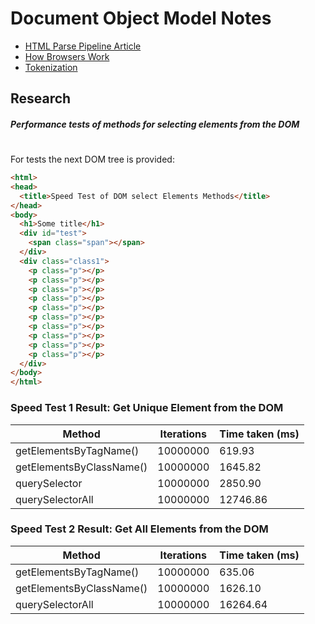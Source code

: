 # Document Object Model Notes

- [HTML Parse Pipeline Article](http://www.students.science.uu.nl/~5523532/Opdracht1/HTML/parsing.html)
- [How Browsers Work](https://www.html5rocks.com/en/tutorials/internals/howbrowserswork/)
- [Tokenization](https://www.w3.org/TR/2014/REC-html5-20141028/syntax.html#tokenization)

## Research

##### Performance tests of methods for selecting elements from the DOM
#
For tests the next DOM tree is provided:
```html
<html>
<head>
  <title>Speed Test of DOM select Elements Methods</title>
</head>
<body>
  <h1>Some title</h1>
  <div id="test">
    <span class="span"></span>
  </div>
  <div class="class1">
    <p class="p"></p>
    <p class="p"></p>
    <p class="p"></p>
    <p class="p"></p>
    <p class="p"></p>
    <p class="p"></p>
    <p class="p"></p>
    <p class="p"></p>
    <p class="p"></p>
    <p class="p"></p>
  </div>
</body>
</html>
```

### Speed Test 1 Result: Get Unique Element from the DOM
Method | Iterations | Time taken (ms)
-|-|-
getElementsByTagName() | 10000000 | 619.93
getElementsByClassName() | 10000000 | 1645.82
querySelector | 10000000 | 2850.90
querySelectorAll | 10000000 | 12746.86

### Speed Test 2 Result: Get All Elements from the DOM
Method | Iterations | Time taken (ms)
-|-|-
getElementsByTagName() | 10000000 | 635.06
getElementsByClassName() | 10000000 | 1626.10
querySelectorAll | 10000000 | 16264.64